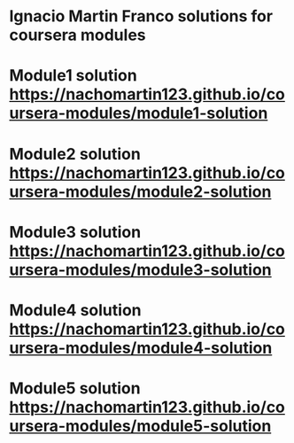# Ignacio Martin Franco solutions for coursera modules

# Module1 solution https://nachomartin123.github.io/coursera-modules/module1-solution
# Module2 solution https://nachomartin123.github.io/coursera-modules/module2-solution
# Module3 solution https://nachomartin123.github.io/coursera-modules/module3-solution
# Module4 solution https://nachomartin123.github.io/coursera-modules/module4-solution
# Module5 solution https://nachomartin123.github.io/coursera-modules/module5-solution
